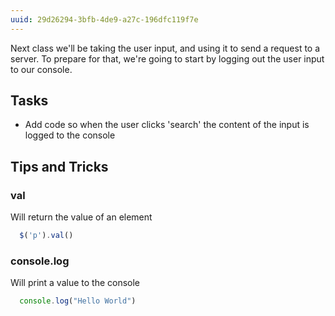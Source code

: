 ```yaml
---
uuid: 29d26294-3bfb-4de9-a27c-196dfc119f7e
---
```


Next class we'll be taking the user input, and using it to send a request to a server. To prepare for that,
we're going to start by logging out the user input to our console.

## Tasks

- Add code so when the user clicks 'search' the content of the input is logged to the console


## Tips and Tricks

### val

Will return the value of an element

```javascript
  $('p').val()
```

### console.log

Will print a value to the console

```javascript
  console.log("Hello World")
```

